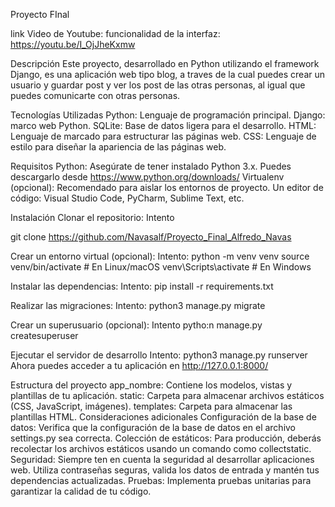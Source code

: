 Proyecto FInal 

link Video de Youtube: funcionalidad de la interfaz:
https://youtu.be/I_OjJheKxmw

Descripción Este proyecto, desarrollado en Python utilizando el framework Django, es una aplicación web tipo blog, a traves de la cual puedes crear un usuario y guardar post y ver los post de las otras personas, al igual que puedes comunicarte con otras personas.

Tecnologías Utilizadas Python: Lenguaje de programación principal. Django: marco web Python. SQLite: Base de datos ligera para el desarrollo. HTML: Lenguaje de marcado para estructurar las páginas web. CSS: Lenguaje de estilo para diseñar la apariencia de las páginas web.

Requisitos Python: Asegúrate de tener instalado Python 3.x. Puedes descargarlo desde https://www.python.org/downloads/ Virtualenv (opcional): Recomendado para aislar los entornos de proyecto. Un editor de código: Visual Studio Code, PyCharm, Sublime Text, etc.

Instalación Clonar el repositorio: Intento

git clone https://github.com/Navasalf/Proyecto_Final_Alfredo_Navas

Crear un entorno virtual (opcional): Intento: python -m venv venv source venv/bin/activate # En Linux/macOS venv\Scripts\activate # En Windows

Instalar las dependencias: Intento: pip install -r requirements.txt

Realizar las migraciones: Intento: python3 manage.py migrate

Crear un superusuario (opcional): Intento pytho:n manage.py createsuperuser

Ejecutar el servidor de desarrollo Intento: python3 manage.py runserver Ahora puedes acceder a tu aplicación en http://127.0.0.1:8000/

Estructura del proyecto app_nombre: Contiene los modelos, vistas y plantillas de tu aplicación. static: Carpeta para almacenar archivos estáticos (CSS, JavaScript, imágenes). templates: Carpeta para almacenar las plantillas HTML. Consideraciones adicionales Configuración de la base de datos: Verifica que la configuración de la base de datos en el archivo settings.py sea correcta. Colección de estáticos: Para producción, deberás recolectar los archivos estáticos usando un comando como collectstatic. Seguridad: Siempre ten en cuenta la seguridad al desarrollar aplicaciones web. Utiliza contraseñas seguras, valida los datos de entrada y mantén tus dependencias actualizadas. Pruebas: Implementa pruebas unitarias para garantizar la calidad de tu código.